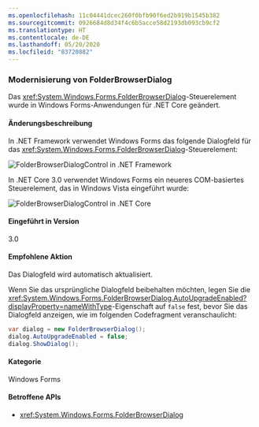 ```yaml
---
ms.openlocfilehash: 11c04441dcec260f0bfb90f6ed2b919b1545b382
ms.sourcegitcommit: 0926684d8d34f4c6b5acce58d2193db093cb9cf2
ms.translationtype: HT
ms.contentlocale: de-DE
ms.lasthandoff: 05/20/2020
ms.locfileid: "83720882"
---
```

### <a name="modernization-of-the-folderbrowserdialog"></a>Modernisierung von FolderBrowserDialog

Das <xref:System.Windows.Forms.FolderBrowserDialog>-Steuerelement wurde in Windows Forms-Anwendungen für .NET Core geändert.

#### <a name="change-description"></a>Änderungsbeschreibung

In .NET Framework verwendet Windows Forms das folgende Dialogfeld für das <xref:System.Windows.Forms.FolderBrowserDialog>-Steuerelement:

![FolderBrowserDialogControl in .NET Framework](~/docs/images/core-changes/windowsforms/modernized-folderbrowserdialog/folderdlg-framework.png)

In .NET Core 3.0 verwendet Windows Forms ein neueres COM-basiertes Steuerelement, das in Windows Vista eingeführt wurde:

![FolderBrowserDialogControl in .NET Core](~/docs/images/core-changes/windowsforms/modernized-folderbrowserdialog/folderdlg-core.png)

#### <a name="version-introduced"></a>Eingeführt in Version

3.0

#### <a name="recommended-action"></a>Empfohlene Aktion

Das Dialogfeld wird automatisch aktualisiert.

Wenn Sie das ursprüngliche Dialogfeld beibehalten möchten, legen Sie die <xref:System.Windows.Forms.FolderBrowserDialog.AutoUpgradeEnabled?displayProperty=nameWithType>-Eigenschaft auf `false` fest, bevor Sie das Dialogfeld anzeigen, wie im folgenden Codefragment veranschaulicht:

```csharp
var dialog = new FolderBrowserDialog();
dialog.AutoUpgradeEnabled = false;
dialog.ShowDialog();
```

#### <a name="category"></a>Kategorie

Windows Forms

#### <a name="affected-apis"></a>Betroffene APIs

- <xref:System.Windows.Forms.FolderBrowserDialog>

<!--

#### Affected APIs

- `T:System.Windows.Forms.FolderBrowserDialog`

-->
